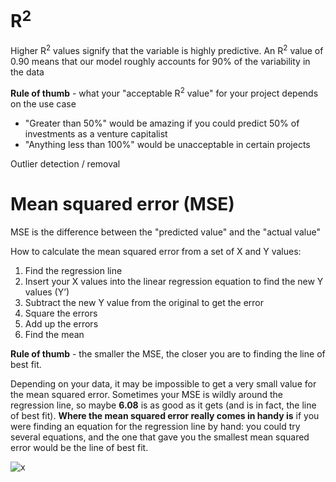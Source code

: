 # R<sup>2</sup>
Higher R<sup>2</sup> values signify that the variable is highly predictive. 
An R<sup>2</sup> value of 0.90 means that our model roughly accounts for 90% of the variability in the data

**Rule of thumb** - what your "acceptable R<sup>2</sup> value" for your project depends on the use case
* "Greater than 50%" would be amazing if you could predict 50% of investments as a venture capitalist
* "Anything less than 100%" would be unacceptable in certain projects

Outlier detection / removal 

# Mean squared error (MSE)
MSE is the difference between the "predicted value" and the "actual value"

How to calculate the mean squared error from a set of X and Y values:
1. Find the regression line
1. Insert your X values into the linear regression equation to find the new Y values (Y’)
1. Subtract the new Y value from the original to get the error
1. Square the errors
1. Add up the errors
1. Find the mean

**Rule of thumb** - the smaller the MSE, the closer you are to finding the line of best fit. 

Depending on your data, it may be impossible to get a very small value for the mean squared error. Sometimes your MSE is wildly around the regression line, so maybe **6.08** is as good as it gets (and is in fact, the line of best fit). **Where the mean squared error really comes in handy is** if you were finding an equation for the regression line by hand: you could try several equations, and the one that gave you the smallest mean squared error would be the line of best fit.

![x](https://i.imgur.com/s2eXOOy.png)
